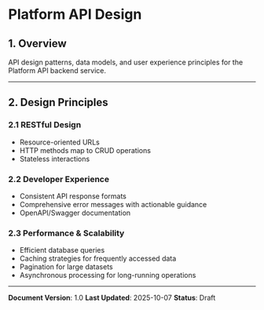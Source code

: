 # Platform API Design

## 1. Overview

API design patterns, data models, and user experience principles for the Platform API backend service.

---

## 2. Design Principles

### 2.1 RESTful Design
- Resource-oriented URLs
- HTTP methods map to CRUD operations
- Stateless interactions

### 2.2 Developer Experience
- Consistent API response formats
- Comprehensive error messages with actionable guidance
- OpenAPI/Swagger documentation

### 2.3 Performance & Scalability
- Efficient database queries
- Caching strategies for frequently accessed data
- Pagination for large datasets
- Asynchronous processing for long-running operations

---

**Document Version**: 1.0
**Last Updated**: 2025-10-07
**Status**: Draft
